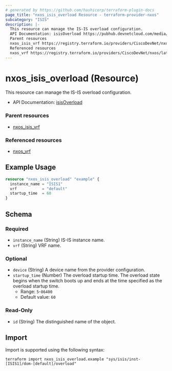 ```yaml
---
# generated by https://github.com/hashicorp/terraform-plugin-docs
page_title: "nxos_isis_overload Resource - terraform-provider-nxos"
subcategory: "ISIS"
description: |-
  This resource can manage the IS-IS overload configuration.
  API Documentation: isisOverload https://pubhub.devnetcloud.com/media/dme-docs-10-2-2/docs/Routing%20and%20Forwarding/isis:Overload/
  Parent resources
  nxos_isis_vrf https://registry.terraform.io/providers/CiscoDevNet/nxos/latest/docs/resources/isis_vrf
  Referenced resources
  nxos_vrf https://registry.terraform.io/providers/CiscoDevNet/nxos/latest/docs/resources/vrf
---
```


# nxos_isis_overload (Resource)

This resource can manage the IS-IS overload configuration.

- API Documentation: [isisOverload](https://pubhub.devnetcloud.com/media/dme-docs-10-2-2/docs/Routing%20and%20Forwarding/isis:Overload/)

### Parent resources

- [nxos_isis_vrf](https://registry.terraform.io/providers/CiscoDevNet/nxos/latest/docs/resources/isis_vrf)

### Referenced resources

- [nxos_vrf](https://registry.terraform.io/providers/CiscoDevNet/nxos/latest/docs/resources/vrf)

## Example Usage

```terraform
resource "nxos_isis_overload" "example" {
  instance_name = "ISIS1"
  vrf           = "default"
  startup_time  = 60
}
```

<!-- schema generated by tfplugindocs -->
## Schema

### Required

- `instance_name` (String) IS-IS instance name.
- `vrf` (String) VRF name.

### Optional

- `device` (String) A device name from the provider configuration.
- `startup_time` (Number) The overload startup time. The overload state begins when the switch boots up and ends at the time specified as the overload startup time.
  - Range: `5`-`86400`
  - Default value: `60`

### Read-Only

- `id` (String) The distinguished name of the object.

## Import

Import is supported using the following syntax:

```shell
terraform import nxos_isis_overload.example "sys/isis/inst-[ISIS1]/dom-[default]/overload"
```
